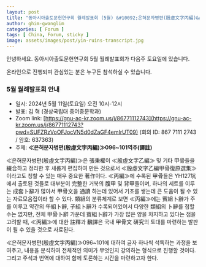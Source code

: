 ```yaml
---
layout: post
title: "동아시아출토문헌연구회 월례발표회 (5월) &#10092;은허문자병편(殷虛文字丙編)&#10093;096~101역주(譯註)"
author: ghim-gwanglim
categories: [ Forum ]
tags: [ China, Forum, sticky ]
image: assets/images/post/yin-ruins-transcript.jpg
---
```


안녕하세요. 동아시아출토문헌연구회 5월 월례발표회가 다음주 토요일에 있습니다. 

온라인으로 진행되며 관심있는 분은 누구든 참석하실 수 있습니다. 

### 5월 월례발표회 안내
- 일시: 2024년 5월 11일(토요일) 오전 10시-12시
- 발표: 김  혁 (경상국립대 중어중문학과)
- Zoom link: [https://gnu-ac-kr.zoom.us/j/86771112743](https://gnu-ac-kr.zoom.us/j/86771112743?pwd=SUFZRzVoOFJocVN5d0dZaGF4emIrUT09) (회의 ID: 867 7111 2743 / 암호: 637363)
- 주제: __≪은허문자병편(殷虛文字丙編)≫096~101역주(譯註)__

≪은허문자병편(殷虛文字丙編)≫은 張秉權이 ≪殷虛文字乙編≫ 및 기타 甲骨들을 綴合하고 정리한 후 새롭게 편집하여 만든 것으로서 ≪殷虛文字乙編甲骨復原選集≫이라고도 칭할 수 있는 매우 중요한 著作이다. ≪丙編≫에 수록된 甲骨들은 YH127坑에서 출토된 것들로 대부분이 完整한 거북의 腹甲 및 背甲들이며, 하나의 세트를 이루는 成套卜辭가 많아서 甲骨文을 通讀 하는데 있어서 기초를 쌓는데 큰 도움이 될 수 있는 자료모음집이라 할 수 있다. 類組의 분류체계로 보면 ≪丙編≫에는 賓組卜辭가 주를 이루고 약간의 午組卜辭, 子組卜辭가 수록되어있어서 다양한 類組의 卜辭를 접할 수는 없지만, 전체 甲骨卜辭 가운데 賓組卜辭가 가장 많은 양을 차지하고 있다는 점을 고려할 때, ≪丙編≫에 대한 註釋과 飜譯은 국내 甲骨文 硏究의 토대를 마련하는 발판이 될 수 있을 것으로 사료된다.

≪은허문자병편(殷虛文字丙編)≫096~101에 대하여 글자 하나씩 석독하는 과정을 보여주고, 내용을 분석하여 전체적인 의미가 무엇인지 강의하는 형식으로 진행할 것이다. 그리고 주석과 번역에 대하여 함께 토론하는 시간을 마련하고자 한다.
